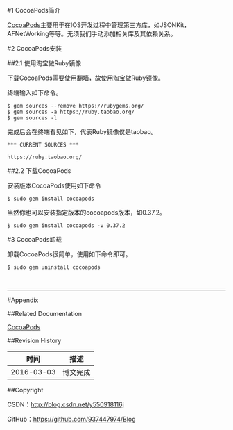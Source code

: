 #1 CocoaPods简介

[CocoaPods](https://cocoapods.org)主要用于在IOS开发过程中管理第三方库，如JSONKit，AFNetWorking等等。无须我们手动添加相关库及其依赖关系。

#2 CocoaPods安装

##2.1 使用淘宝做Ruby镜像

下载CocoaPods需要使用翻墙，故使用淘宝做Ruby镜像。

终端输入如下命令。

```
$ gem sources --remove https://rubygems.org/
$ gem sources -a https://ruby.taobao.org/
$ gem sources -l
```

完成后会在终端看见如下，代表Ruby镜像仅是taobao。

```
*** CURRENT SOURCES ***

https://ruby.taobao.org/
```

##2.2 下载CocoaPods

安装版本CocoaPods使用如下命令

```
$ sudo gem install cocoapods
```

当然你也可以安装指定版本的cocoapods版本，如0.37.2。

```
$ sudo gem install cocoapods -v 0.37.2
```

#3 CocoaPods卸载

卸载CocoaPods很简单，使用如下命令即可。

```
$ sudo gem uninstall cocoapods
```

&#160;

----------

#Appendix

##Related Documentation

[CocoaPods](https://cocoapods.org)

##Revision History

| 时间 | 描述 |
| ---- | ---- |
| 2016-03-03 | 博文完成 |

##Copyright

CSDN：http://blog.csdn.net/y550918116j

GitHub：https://github.com/937447974/Blog